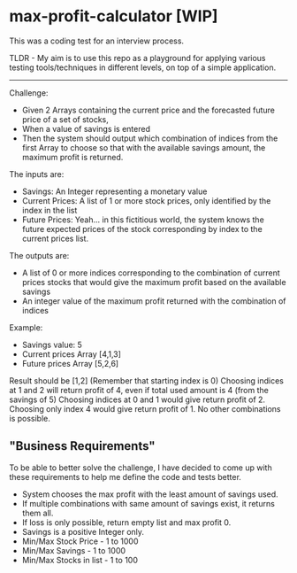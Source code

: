 # max-profit-calculator [WIP]
This was a coding test for an interview process.

TLDR - My aim is to use this repo as a playground for applying various testing tools/techniques in different levels, on top of a simple application.

-----

Challenge:
- Given 2 Arrays containing the current price and the forecasted future price of a set of stocks,
- When a value of savings is entered
- Then the system should output which combination of indices from the first Array to choose so that with the available savings amount, the maximum profit is returned.

The inputs are:
 - Savings: An Integer representing a monetary value
 - Current Prices: A list of 1 or more stock prices, only identified by the index in the list
 - Future Prices: Yeah... in this fictitious world, the system knows the future expected prices of the stock
    corresponding by index to the current prices list.

 The outputs are:
 - A list of 0 or more indices corresponding to the combination of current prices stocks that would give the
    maximum profit based on the available savings
 - An integer value of the maximum profit returned with the combination of indices

Example:

- Savings value: 5
- Current prices Array [4,1,3]
- Future prices Array [5,2,6]

Result should be [1,2] (Remember that starting index is 0)
Choosing indices at 1 and 2 will return profit of 4, even if total used amount is 4 (from the savings of 5)
Choosing indices at 0 and 1 would give return profit of 2.
Choosing only index 4 would give return profit of 1.
No other combinations is possible.


## **"Business Requirements"**


To be able to better solve the challenge, I have decided to come up with these requirements to help me define the
code and tests better.

 - System chooses the max profit with the least amount of savings used.
 - If multiple combinations with same amount of savings exist, it returns them all.
 - If loss is only possible, return empty list and max profit 0.
 - Savings is a positive Integer only.
 - Min/Max Stock Price - 1 to 1000
 - Min/Max Savings - 1 to 1000
 - Min/Max Stocks in list - 1 to 100
 
